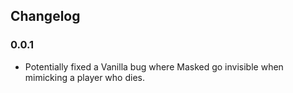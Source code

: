 ## Changelog

### 0.0.1
- Potentially fixed a Vanilla bug where Masked go invisible when mimicking a player who dies.
